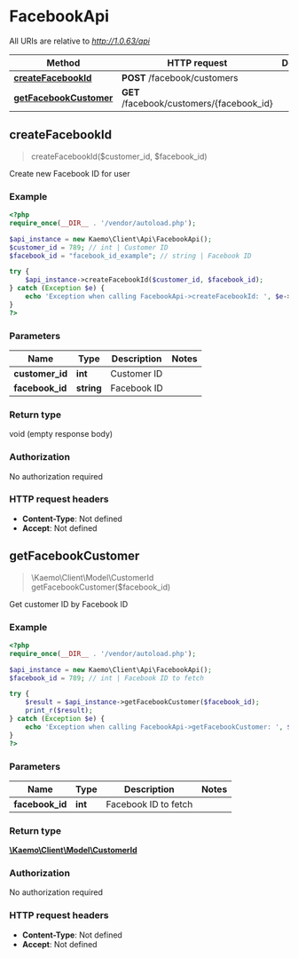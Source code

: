 # FacebookApi

All URIs are relative to *http://1.0.63/api*

Method | HTTP request | Description
------------- | ------------- | -------------
[**createFacebookId**](#createFacebookId) | **POST** /facebook/customers | 
[**getFacebookCustomer**](#getFacebookCustomer) | **GET** /facebook/customers/{facebook_id} | 


## **createFacebookId**
> createFacebookId($customer_id, $facebook_id)



Create new Facebook ID for user

### Example
```php
<?php
require_once(__DIR__ . '/vendor/autoload.php');

$api_instance = new Kaemo\Client\Api\FacebookApi();
$customer_id = 789; // int | Customer ID
$facebook_id = "facebook_id_example"; // string | Facebook ID

try {
    $api_instance->createFacebookId($customer_id, $facebook_id);
} catch (Exception $e) {
    echo 'Exception when calling FacebookApi->createFacebookId: ', $e->getMessage(), PHP_EOL;
}
?>
```

### Parameters

Name | Type | Description  | Notes
------------- | ------------- | ------------- | -------------
 **customer_id** | **int**| Customer ID |
 **facebook_id** | **string**| Facebook ID |

### Return type

void (empty response body)

### Authorization

No authorization required

### HTTP request headers

 - **Content-Type**: Not defined
 - **Accept**: Not defined

## **getFacebookCustomer**
> \Kaemo\Client\Model\CustomerId getFacebookCustomer($facebook_id)



Get customer ID by Facebook ID

### Example
```php
<?php
require_once(__DIR__ . '/vendor/autoload.php');

$api_instance = new Kaemo\Client\Api\FacebookApi();
$facebook_id = 789; // int | Facebook ID to fetch

try {
    $result = $api_instance->getFacebookCustomer($facebook_id);
    print_r($result);
} catch (Exception $e) {
    echo 'Exception when calling FacebookApi->getFacebookCustomer: ', $e->getMessage(), PHP_EOL;
}
?>
```

### Parameters

Name | Type | Description  | Notes
------------- | ------------- | ------------- | -------------
 **facebook_id** | **int**| Facebook ID to fetch |

### Return type

[**\Kaemo\Client\Model\CustomerId**](#CustomerId)

### Authorization

No authorization required

### HTTP request headers

 - **Content-Type**: Not defined
 - **Accept**: Not defined

